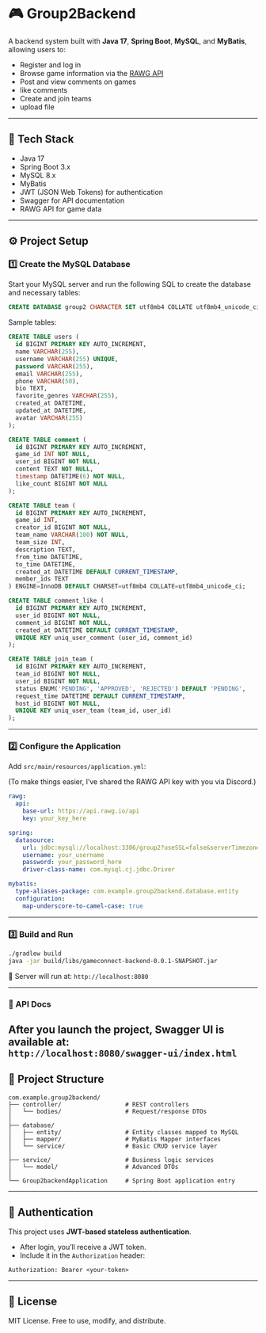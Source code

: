 # 🎮 Group2Backend

A backend system built with **Java 17**, **Spring Boot**, **MySQL**, and **MyBatis**, allowing users to:

- Register and log in
- Browse game information via the [RAWG API](https://rawg.io/apidocs)
- Post and view comments on games
- like comments
- Create and join teams
- upload file
---

## 🚀 Tech Stack

- Java 17
- Spring Boot 3.x
- MySQL 8.x
- MyBatis
- JWT (JSON Web Tokens) for authentication
- Swagger for API documentation
- RAWG API for game data

---

## ⚙️ Project Setup

### 1️⃣ Create the MySQL Database

Start your MySQL server and run the following SQL to create the database and necessary tables:

```sql
CREATE DATABASE group2 CHARACTER SET utf8mb4 COLLATE utf8mb4_unicode_ci;
```

Sample tables:

```sql
CREATE TABLE users (
  id BIGINT PRIMARY KEY AUTO_INCREMENT,
  name VARCHAR(255),
  username VARCHAR(255) UNIQUE,
  password VARCHAR(255),
  email VARCHAR(255),
  phone VARCHAR(50),
  bio TEXT,
  favorite_genres VARCHAR(255),
  created_at DATETIME,
  updated_at DATETIME,
  avatar VARCHAR(255)
);

CREATE TABLE comment (
  id BIGINT PRIMARY KEY AUTO_INCREMENT,
  game_id INT NOT NULL,
  user_id BIGINT NOT NULL,
  content TEXT NOT NULL,
  timestamp DATETIME(6) NOT NULL,
  like_count BIGINT NOT NULL
);

CREATE TABLE team (
  id BIGINT PRIMARY KEY AUTO_INCREMENT,
  game_id INT,
  creator_id BIGINT NOT NULL,
  team_name VARCHAR(100) NOT NULL,
  team_size INT,
  description TEXT,
  from_time DATETIME,
  to_time DATETIME,
  created_at DATETIME DEFAULT CURRENT_TIMESTAMP,
  member_ids TEXT
) ENGINE=InnoDB DEFAULT CHARSET=utf8mb4 COLLATE=utf8mb4_unicode_ci;

CREATE TABLE comment_like (
  id BIGINT PRIMARY KEY AUTO_INCREMENT,
  user_id BIGINT NOT NULL,
  comment_id BIGINT NOT NULL,
  created_at DATETIME DEFAULT CURRENT_TIMESTAMP,
  UNIQUE KEY uniq_user_comment (user_id, comment_id)
);

CREATE TABLE join_team (
  id BIGINT PRIMARY KEY AUTO_INCREMENT,
  team_id BIGINT NOT NULL,
  user_id BIGINT NOT NULL,
  status ENUM('PENDING', 'APPROVED', 'REJECTED') DEFAULT 'PENDING',
  request_time DATETIME DEFAULT CURRENT_TIMESTAMP,
  host_id BIGINT NOT NULL,
  UNIQUE KEY uniq_user_team (team_id, user_id)
);
```

---

### 2️⃣ Configure the Application

Add `src/main/resources/application.yml`:

(To make things easier, I’ve shared the RAWG API key with you via Discord.)
```yaml
rawg:
  api:
    base-url: https://api.rawg.io/api
    key: your_key_here

spring:
  datasource:
    url: jdbc:mysql://localhost:3306/group2?useSSL=false&serverTimezone=UTC&characterEncoding=utf8
    username: your_username
    password: your_password_here
    driver-class-name: com.mysql.cj.jdbc.Driver

mybatis:
  type-aliases-package: com.example.group2backend.database.entity
  configuration:
    map-underscore-to-camel-case: true
```

---

### 3️⃣ Build and Run

```bash
./gradlew build
java -jar build/libs/gameconnect-backend-0.0.1-SNAPSHOT.jar
```

📍 Server will run at: `http://localhost:8080`

---

### 📜 API Docs


After you launch the project, Swagger UI is available at:  
`http://localhost:8080/swagger-ui/index.html`
---

## 📁 Project Structure

```
com.example.group2backend/
├── controller/                  # REST controllers
│   └── bodies/                  # Request/response DTOs
│
├── database/
│   ├── entity/                  # Entity classes mapped to MySQL
│   ├── mapper/                  # MyBatis Mapper interfaces
│   └── service/                 # Basic CRUD service layer
│
├── service/                     # Business logic services
│   └── model/                   # Advanced DTOs
│
└── Group2backendApplication     # Spring Boot application entry
```

---

## 🔐 Authentication

This project uses **JWT-based stateless authentication**.

- After login, you’ll receive a JWT token.
- Include it in the `Authorization` header:

```http
Authorization: Bearer <your-token>
```

---

## 📄 License

MIT License. Free to use, modify, and distribute.